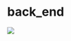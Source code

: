 # back_end
<a href="https://codecov.io/gh/tarun-dsm/back_end">
   <img src="https://codecov.io/gh/tarun-dsm/back_end/branch/main/graph/badge.svg?token=guyT1Z9i31"/>
</a>
    
